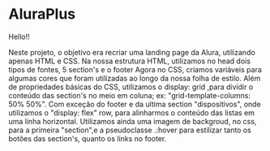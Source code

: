 # AluraPlus

Hello!!

Neste projeto, o objetivo era recriar uma landing page da Alura, utilizando apenas HTML e CSS.
Na nossa estrutura HTML, utilizamos no head dois tipos de fontes, 5 section's e o footer
Agora no CSS, criamos variáveis para algumas cores que foram utilizadas ao longo da nossa folha de estilo. Além de propriedades básicas do CSS, utilizamos o display: grid ,para dividir o conteúdo das section's no meio em coluna; ex: "grid-template-columns: 50% 50%". Com exceção do footer e da ultima section "dispositivos", onde utilizamos o "display: flex" row, para alinharmos o conteúdo das listas em uma linha horizontal. 
  Utilizamos ainda uma imagem de backgroud, no css, para a primeira "section",e a pseudoclasse .:hover para estilizar tanto os botôes das section's, quanto os links no footer.
  
